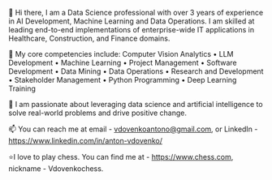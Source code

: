 👋 Hi there,
I am a Data Science professional with over 3 years of experience in AI Development, Machine Learning and Data Operations. I am skilled at leading end-to-end implementations of enterprise-wide IT applications in Healthcare, Construction, and Finance domains.

👀 My core competencies include:
Computer Vision Analytics • LLM Development • Machine Learning • Project Management • Software Development • Data Mining • Data Operations • Research and Development • Stakeholder Management • Python Programming • Deep Learning Training 

🌱 I am passionate about leveraging data science and artificial intelligence to solve real-world problems and drive positive change. 

📫 You can reach me at email - vdovenkoantono@gmail.com, or LinkedIn - https://www.linkedin.com/in/anton-vdovenko/

⭐️I love to play chess. You can find me at - https://www.chess.com, nickname - Vdovenkochess.
<!---
AntonVdovenko/AntonVdovenko is a ✨ special ✨ repository because its `README.md` (this file) appears on your GitHub profile.
You can click the Preview link to take a look at your changes.
--->
